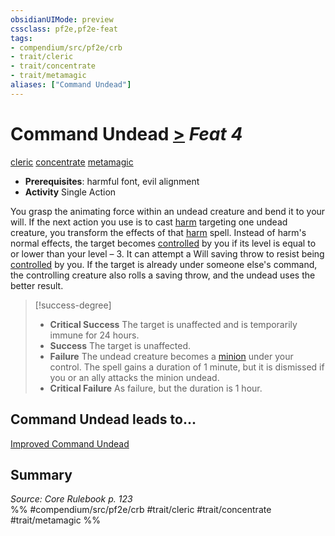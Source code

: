 ```yaml
---
obsidianUIMode: preview
cssclass: pf2e,pf2e-feat
tags:
- compendium/src/pf2e/crb
- trait/cleric
- trait/concentrate
- trait/metamagic
aliases: ["Command Undead"]
---
```

# Command Undead  [>](rules/core-rulebook/chapter-9-playing-the-game.md#Actions "Single Action") *Feat 4*  
[cleric](rules/traits/cleric.md "Cleric Class Trait")  [concentrate](rules/traits/concentrate.md "Concentrate Action & Ability Trait")  [metamagic](rules/traits/metamagic.md "Metamagic General Trait")  

- **Prerequisites**: harmful font, evil alignment
- **Activity** Single Action

You grasp the animating force within an undead creature and bend it to your will. If the next action you use is to cast [harm](compendium/spells/harm.md) targeting one undead creature, you transform the effects of that [harm](compendium/spells/harm.md) spell. Instead of harm's normal effects, the target becomes [controlled](rules/conditions.md#Controlled) by you if its level is equal to or lower than your level – 3. It can attempt a Will saving throw to resist being [controlled](rules/conditions.md#Controlled) by you. If the target is already under someone else's command, the controlling creature also rolls a saving throw, and the undead uses the better result.

> [!success-degree] 
> - **Critical Success** The target is unaffected and is temporarily immune for 24 hours.
> - **Success** The target is unaffected.
> - **Failure** The undead creature becomes a [minion](rules/traits/minion.md "Minion Creature Trait") under your control. The spell gains a duration of 1 minute, but it is dismissed if you or an ally attacks the minion undead.
> - **Critical Failure** As failure, but the duration is 1 hour.

## Command Undead leads to...

[Improved Command Undead](compendium/feats/improved-command-undead.md)

## Summary

*Source: Core Rulebook p. 123*  
%% #compendium/src/pf2e/crb #trait/cleric #trait/concentrate #trait/metamagic %%